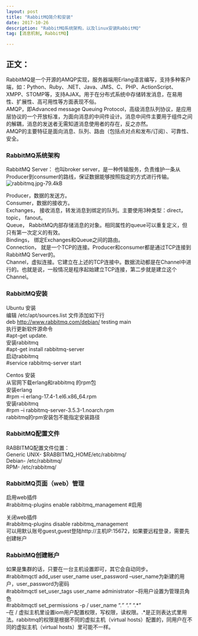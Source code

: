 ```yaml
---
layout: post
title: "RabbitMQ简介和安装"
date: 2017-10-26 
description: "RabbitMQ系统架构，以及linux安装RabbitMQ"
tag: [消息机制, RabbitMQ]

---
```

## 正文：
RabbitMQ是一个开源的AMQP实现，服务器端用Erlang语言编写，支持多种客户端，如：Python、Ruby、.NET、Java、JMS、C、PHP、ActionScript、XMPP、STOMP等，支持AJAX。用于在分布式系统中存储转发消息，在易用性、扩展性、高可用性等方面表现不俗。  
AMQP，即Advanced message Queuing Protocol，高级消息队列协议，是应用层协议的一个开放标准，为面向消息的中间件设计。消息中间件主要用于组件之间的解耦，消息的发送者无需知道消息使用者的存在，反之亦然。  
AMQP的主要特征是面向消息、队列、路由（包括点对点和发布/订阅）、可靠性、安全。

### RabbitMQ系统架构
RabbitMQ Server： 也叫broker server，是一种传输服务，负责维护一条从Producer到consumer的路线，保证数据能够按照指定的方式进行传输。
![rabbitmq.jpg-79.4kB][1]  

Producer，数据的发送方。  
Consumer，数据的接收方。  
Exchanges， 接收消息，转发消息到绑定的队列。主要使用3种类型：direct， topic， fanout。  
Queue， RabbitMQ内部存储消息的对象。相同属性的queue可以重复定义，但只有第一次定义的有效。  
Bindings， 绑定Exchanges和Queue之间的路由。  
Connection， 就是一个TCP的连接。Producer和consumer都是通过TCP连接到RabbitMQ Server的。  
Channel，虚拟连接。它建立在上述的TCP连接中。数据流动都是在Channel中进行的。也就是说，一般情况是程序起始建立TCP连接，第二步就是建立这个Channel。

### RabbitMQ安装

Ubuntu 安装  
编辑 /etc/apt/sources.list 文件添加如下行  
deb http://www.rabbitmq.com/debian/ testing main  
执行更新软件源命令  
#apt-get update.  
安装rabbitmq  
#apt-get install rabbitmq-server  
启动rabbitmq  
#service rabbitmq-server start

Centos 安装  
从官网下载erlang和rabbitmq 的rpm包  
安装erlang  
#rpm –i erlang-17.4-1.el6.x86_64.rpm  
安装rabbitmq  
#rpm –i rabbitmq-server-3.5.3-1.noarch.rpm  
rabbitmq的rpm安装包不能指定安装路径

### RabbitMQ配置文件  
RABBITMQ配置文件位置：  
Generic UNIX- $RABBITMQ_HOME/etc/rabbitmq/  
Debian- /etc/rabbitmq/  
RPM- /etc/rabbitmq/

### RabbitMQ页面（web）管理  
启用web插件  
#rabbitmq-plugins enable rabbitmq_management #启用

关闭web插件  
#rabbitmq-plugins disable rabbitmq_management  
可以用默认账号guest,guest登陆http://主机IP:15672，如果要远程登录，需要先创建帐户


### RabbitMQ创建帐户  
如果是集群的话，只要在一台主机设置即可，其它会自动同步。  
#rabbitmqctl add_user user_name user_password  –user_name为新建的用户，user_password为密码  
#rabbitmqctl  set_user_tags user_name administrator –将用户设置为管理员角色  
#rabbitmqctl set_permissions -p / user_name “.*” “.*” “.*”  
–在 / 虚拟主机里设置iom用户配置权限，写权限，读权限。.*是正则表达式里用法。rabbitmq的权限是根据不同的虚拟主机（virtual hosts）配置的，同用户在不同的虚拟主机（virtual hosts）里可能不一样。


  [1]: http://static.zybuluo.com/jiangtaibao/cp2oczj7p1rqa8luhc49m8ep/rabbitmq.jpg

